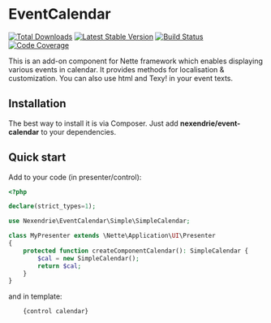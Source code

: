 EventCalendar
============

[![Total Downloads](https://poser.pugx.org/nexendrie/event-calendar/downloads)](https://packagist.org/packages/nexendrie/event-calendar)  [![Latest Stable Version](https://poser.pugx.org/nexendrie/event-calendar/v/stable)](https://gitlab.com/nexendrie/EventCalendar/-/releases) [![Build Status](https://gitlab.com/nexendrie/EventCalendar/badges/master/pipeline.svg?ignore_skipped=true)](https://gitlab.com/nexendrie/EventCalendar/-/commits/master) [![Code Coverage](https://gitlab.com/nexendrie/EventCalendar/badges/master/coverage.svg)](https://gitlab.com/nexendrie/EventCalendar/-/commits/master)

This is an add-on component for Nette framework which enables displaying various events in calendar. It provides methods for localisation & customization. You can also use html and Texy! in your event texts.

Installation
------------

The best way to install it is via Composer. Just add **nexendrie/event-calendar** to your dependencies.

Quick start
-----------

Add to your code (in presenter/control):

```php
<?php

declare(strict_types=1);

use Nexendrie\EventCalendar\Simple\SimpleCalendar;

class MyPresenter extends \Nette\Application\UI\Presenter
{
    protected function createComponentCalendar(): SimpleCalendar {
        $cal = new SimpleCalendar();
        return $cal;
    }
} 
```

and in template:

```latte
    {control calendar}
```
